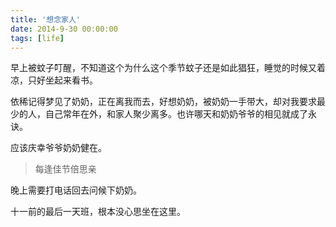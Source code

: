 ```yaml
---
title: '想念家人'
date: 2014-9-30 00:00:00
tags: [life]
---
```


早上被蚊子叮醒，不知道这个为什么这个季节蚊子还是如此猖狂，睡觉的时候又着凉，只好坐起来看书。

依稀记得梦见了奶奶，正在离我而去，好想奶奶，被奶奶一手带大，却对我要求最少的人，自己常年在外，和家人聚少离多。也许哪天和奶奶爷爷的相见就成了永诀。

应该庆幸爷爷奶奶健在。

> 每逢佳节倍思亲 

晚上需要打电话回去问候下奶奶。

十一前的最后一天班，根本没心思坐在这里。


